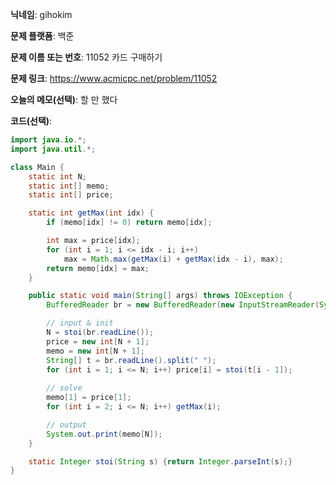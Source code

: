 **닉네임**: gihokim

**문제 플랫폼**: 백준

**문제 이름 또는 번호**: 11052 카드 구매하기

**문제 링크**: https://www.acmicpc.net/problem/11052

**오늘의 메모(선택)**: 할 만 했다

**코드(선택)**:

```java
import java.io.*;
import java.util.*;

class Main {
	static int N;
	static int[] memo;
	static int[] price;

	static int getMax(int idx) {
        if (memo[idx] != 0) return memo[idx];

		int max = price[idx];
		for (int i = 1; i <= idx - i; i++)
            max = Math.max(getMax(i) + getMax(idx - i), max);
        return memo[idx] = max;
	}

	public static void main(String[] args) throws IOException {
		BufferedReader br = new BufferedReader(new InputStreamReader(System.in));

		// input & init
		N = stoi(br.readLine());
		price = new int[N + 1];
		memo = new int[N + 1];
		String[] t = br.readLine().split(" ");
		for (int i = 1; i <= N; i++) price[i] = stoi(t[i - 1]);
		
		// solve
		memo[1] = price[1];
		for (int i = 2; i <= N; i++) getMax(i);

        // output
        System.out.print(memo[N]);
	}

	static Integer stoi(String s) {return Integer.parseInt(s);}
}
```
